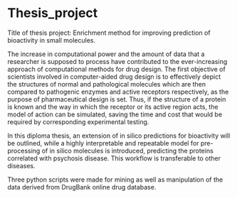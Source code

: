# Thesis_project 

Title of thesis project: Enrichment method for improving prediction of bioactivity in small molecules.

The increase in computational power and the amount of data that a researcher is supposed to process have contributed to the ever-increasing approach of computational methods for drug design. The first objective of scientists involved in computer-aided drug design is to effectively depict the structures of normal and pathological molecules which are then compared to pathogenic enzymes and active receptors respectively, as the purpose of pharmaceutical design is set. Thus, if the structure of a protein is known and the way in which the receptor or its active region acts, the model of action can be simulated, saving the time and cost that would be required by corresponding experimental testing.

In this diploma thesis, an extension of in silico predictions for bioactivity will be outlined, while a highly interpretable and repeatable model for pre-processing of in silico molecules is introduced, predicting the proteins correlated with psychosis disease. This workflow is transferable to other diseases.

Three python scripts were made for mining as well as manipulation of the data derived from DrugBank online drug database.
